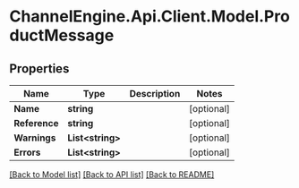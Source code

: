 # ChannelEngine.Api.Client.Model.ProductMessage
## Properties

Name | Type | Description | Notes
------------ | ------------- | ------------- | -------------
**Name** | **string** |  | [optional] 
**Reference** | **string** |  | [optional] 
**Warnings** | **List&lt;string&gt;** |  | [optional] 
**Errors** | **List&lt;string&gt;** |  | [optional] 

[[Back to Model list]](../README.md#documentation-for-models) [[Back to API list]](../README.md#documentation-for-api-endpoints) [[Back to README]](../README.md)

